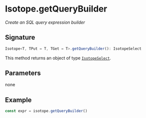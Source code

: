 # Isotope.getQueryBuilder

*Create an SQL query expression builder*

## Signature

``` ts
Isotope<T, TPut = T, TGet = T>.getQueryBuilder(): IsotopeSelect
```

This method returns an object of type [`IsotopeSelect`][1].

  [1]: ../isotope-select/new.md

## Parameters

none

## Example

``` ts
const expr = isotope.getQueryBuilder()
```
